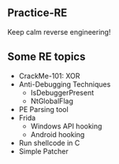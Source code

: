 ## Practice-RE
Keep calm reverse engineering!

## Some RE topics
- CrackMe-101: XOR
- Anti-Debugging Techniques
	- IsDebuggerPresent
	- NtGlobalFlag
- PE Parsing tool
- Frida
	- Windows API hooking
	- Android hooking
- Run shellcode in C
- Simple Patcher
